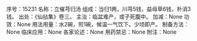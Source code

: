 序号：15231
名称：立催芎归汤
组成：当归1两，川芎5钱，益母草6钱，朴消3钱。
出处：《仙拈集》卷三。
主治：临盆难产，或子死腹中。
加减：None
功效：None
用法用量：水2碗，煎1碗，候温一气饮下。少顷即产。
制备方法：None
临床应用：None
各家论述：None
用药禁忌：None
附注：None
